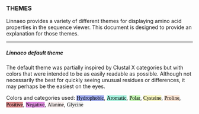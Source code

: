 ### THEMES

Linnaeo provides a variety of different themes for displaying amino acid properties in the sequence viewer. This document is designed to provide an explanation for those themes. 

---
##### Linnaeo default theme

The default theme was partially inspired by Clustal X categories but with colors that were intended to be as easily readable as possible. Although not necessarily the best for quickly seeing unusual residues or differences, it may perhaps be the easiest on the eyes. 

Colors and categories used: 
<span style="font-family:inherited; background-color: #97a4e8; color: #000000">Hydrophobic</span>, 
<span style="font-family:inherited; background-color: #a0edd8; color: #000000">Aromatic</span>, 
<span style="font-family:inherited; background-color: #bef1ac; color: #000000">Polar</span>, 
<span style="font-family:inherited; background-color: #f4f2ba; color: #000000">Cysteine</span>, 
<span style="font-family:inherited; background-color: #f6decc; color: #000000">Proline</span>, 
<span style="font-family:inherited; background-color: #db8a8b; color: #000000">Positive</span>, 
<span style="font-family:inherited; background-color: #e190e2; color: #000000">Negative</span>, 
<span style="font-family:inherited; background-color: #f7edec; color: #000000">Alanine</span>, 
<span style="font-family:inherited; background-color: #efefef; color: #000000">Glycine</span>
